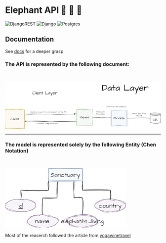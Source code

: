 # Elephant API 🐘 🐘 🐘

![DjangoREST](https://img.shields.io/badge/DJANGO-REST-ff1709?style=for-the-badge&logo=django&logoColor=white&color=ff1709&labelColor=gray)
![Django](https://img.shields.io/badge/django-%23092E20.svg?style=for-the-badge&logo=django&logoColor=white)
![Postgres](https://img.shields.io/badge/postgres-%23316192.svg?style=for-the-badge&logo=postgresql&logoColor=white)

## Documentation

See [docs](https://github.com/rafaelngoncalves5/elephant-api/tree/master/docs) for a deeper grasp

### The API is represented by the following document:

<br />

![arch](https://github.com/rafaelngoncalves5/elephant-api/blob/master/docs/arch.jpg)

<hr />

### The model is represented solely by the following Entity (Chen Notation)

<br/>

![entity](https://github.com/rafaelngoncalves5/elephant-api/blob/master/docs/entity.jpg)

Most of the reaserch followed the article from [yogawinetravel](https://www.yogawinetravel.com/wanderlust-wednesday-elephant-sanctuaries-orphanages-and-parks-around-the-world/)
